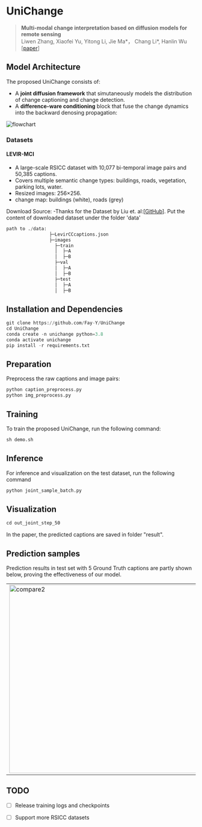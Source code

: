 # UniChange

> __Multi-modal change interpretation based on diffusion models for remote sensing__  
> Liwen Zhang, Xiaofei Yu, Yitong Li, Jie Ma*， Chang Li*, Hanlin Wu  [[paper](https://arxiv.org/abs/2405.12875)]

##  Model Architecture
The proposed UniChange consists of:
- A **joint diffusion framework** that simutaneously models the distribution of change captioning and change detection.
- A **difference-ware conditioning** block that fuse the change dynamics into the backward denosing propagation:



![flowchart](https://github.com/user-attachments/assets/9d77e58b-f1f6-4783-a391-15adf221b173)

### Datasets
#### LEVIR-MCI
- A large-scale RSICC dataset with 10,077 bi-temporal image pairs and 50,385 captions.
- Covers multiple semantic change types: buildings, roads, vegetation, parking lots, water.
- Resized images: 256×256.
- change map: buildings (white), roads (grey)

Download Source:
-Thanks for the Dataset by Liu et. al:[[GitHub](https://github.com/Chen-Yang-Liu/LEVIR-CC-Dataset)].
Put the content of downloaded dataset under the folder 'data'
```python
path to ./data:
                ├─LevirCCcaptions.json
                ├─images
                  ├─train
                  │  ├─A
                  │  ├─B
                  ├─val
                  │  ├─A
                  │  ├─B
                  ├─test
                  │  ├─A
                  │  ├─B
```


## Installation and Dependencies
```python
git clone https://github.com/Fay-Y/UniChange
cd UniChange
conda create -n unichange python=3.8
conda activate unichange
pip install -r requirements.txt
```
## Preparation
Preprocess the raw captions and image pairs:
```python
python caption_preprocess.py
python img_preprocess.py
```

## Training
 To train the proposed UniChange, run the following command:
```python
sh demo.sh
```

## Inference
 For inference and visualization on the test dataset, run the following command
```python
python joint_sample_batch.py
```

## Visualization
```python
cd out_joint_step_50
```
In the paper, the predicted captions are saved in folder "result". 
## Prediction samples
Prediction results in test set with 5 Ground Truth captions are partly shown below, proving the effectiveness of our model. 
<table>
  <tr>
    <td><img src="https://github.com/user-attachments/assets/eaf7ba0c-1a4d-44cd-9d11-84bfda0058ab" alt="compare2" width="500"/></td>
    <td><img src="https://github.com/user-attachments/assets/b61bad59-afd0-4313-9b97-d7ab859222eb" alt="compare1" width="500"/></td>
  </tr>
</table>

## TODO
- [ ] Release training logs and checkpoints
- [ ] Support more RSICC datasets






